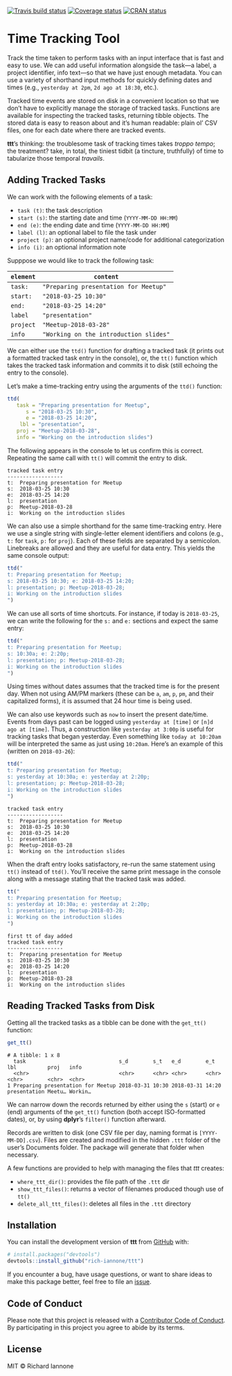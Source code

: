 
<!-- README.md is generated from README.Rmd. Please edit that file -->

[![Travis build
status](https://travis-ci.org/rich-iannone/ttt.svg?branch=master)](https://travis-ci.org/rich-iannone/ttt)
[![Coverage
status](https://codecov.io/gh/rich-iannone/ttt/branch/master/graph/badge.svg)](https://codecov.io/github/rich-iannone/ttt?branch=master)
[![CRAN
status](https://www.r-pkg.org/badges/version/ttt)](https://cran.r-project.org/package=ttt)

# Time Tracking Tool

Track the time taken to perform tasks with an input interface that is
fast and easy to use. We can add useful information alongside the task—a
label, a project identifier, info text—so that we have just enough
metadata. You can use a variety of shorthand input methods for quickly
defining dates and times (e.g., `yesterday at 2pm`, `2d ago at 18:30`,
etc.).

Tracked time events are stored on disk in a convenient location so that
we don’t have to explicitly manage the storage of tracked tasks.
Functions are available for inspecting the tracked tasks, returning
tibble objects. The stored data is easy to reason about and it’s human
readable: plain ol’ CSV files, one for each date where there are tracked
events.

**ttt**’s thinking: the troublesome task of tracking times takes *troppo
tempo*; the treatment? take, in total, the tiniest tidbit (a tincture,
truthfully) of time to tabularize those temporal *travails*.

## Adding Tracked Tasks

We can work with the following elements of a task:

  - `task (t)`: the task description
  - `start (s)`: the starting date and time (`YYYY-MM-DD HH:MM`)
  - `end (e)`: the ending date and time (`YYYY-MM-DD HH:MM`)
  - `label (l)`: an optional label to file the task under
  - `project (p)`: an optional project name/code for additional
    categorization
  - `info (i)`: an optional information note

Supppose we would like to track the following task:

| `element` | `content`                              |
| --------- | -------------------------------------- |
| `task:`   | `"Preparing presentation for Meetup"`  |
| `start:`  | `"2018-03-25 10:30"`                   |
| `end:`    | `"2018-03-25 14:20"`                   |
| `label`   | `"presentation"`                       |
| `project` | `"Meetup-2018-03-28"`                  |
| `info`    | `"Working on the introduction slides"` |

We can either use the `ttd()` function for drafting a tracked task (it
prints out a formatted tracked task entry in the console), or, the
`tt()` function which takes the tracked task information and commits it
to disk (still echoing the entry to the console).

Let’s make a time-tracking entry using the arguments of the `ttd()`
function:

``` r
ttd(
   task = "Preparing presentation for Meetup",
      s = "2018-03-25 10:30",
      e = "2018-03-25 14:20",
    lbl = "presentation",
   proj = "Meetup-2018-03-28",
   info = "Working on the introduction slides")
```

The following appears in the console to let us confirm this is correct.
Repeating the same call with `tt()` will commit the entry to disk.

    tracked task entry
    ------------------
    t:  Preparing presentation for Meetup
    s:  2018-03-25 10:30
    e:  2018-03-25 14:20
    l:  presentation
    p:  Meetup-2018-03-28
    i:  Working on the introduction slides

We can also use a simple shorthand for the same time-tracking entry.
Here we use a single string with single-letter element identifiers and
colons (e.g., `t:` for `task`, `p:` for `proj`). Each of these fields
are separated by a semicolon. Linebreaks are allowed and they are useful
for data entry. This yields the same console output:

``` r
ttd("
t: Preparing presentation for Meetup;
s: 2018-03-25 10:30; e: 2018-03-25 14:20;
l: presentation; p: Meetup-2018-03-28;
i: Working on the introduction slides
")
```

We can use all sorts of time shortcuts. For instance, if today is
`2018-03-25`, we can write the following for the `s:` and `e:` sections
and expect the same entry:

``` r
ttd("
t: Preparing presentation for Meetup;
s: 10:30a; e: 2:20p;
l: presentation; p: Meetup-2018-03-28;
i: Working on the introduction slides
")
```

Using times without dates assumes that the tracked time is for the
present day. When not using AM/PM markers (these can be `a`, `am`, `p`,
`pm`, and their capitalized forms), it is assumed that 24 hour time is
being used.

We can also use keywords such as `now` to insert the present date/time.
Events from days past can be logged using `yesterday at [time]` or `[n]d
ago at [time]`. Thus, a construction like `yesterday at 3:00p` is useful
for tracking tasks that began yesterday. Even something like `today
at 10:20am` will be interpreted the same as just using `10:20am`. Here’s
an example of this (written on `2018-03-26`):

``` r
ttd("
t: Preparing presentation for Meetup;
s: yesterday at 10:30a; e: yesterday at 2:20p;
l: presentation; p: Meetup-2018-03-28;
i: Working on the introduction slides
")
```

    tracked task entry
    ------------------
    t:  Preparing presentation for Meetup
    s:  2018-03-25 10:30
    e:  2018-03-25 14:20
    l:  presentation
    p:  Meetup-2018-03-28
    i:  Working on the introduction slides

When the draft entry looks satisfactory, re-run the same statement using
`tt()` instead of `ttd()`. You’ll receive the same print message in the
console along with a message stating that the tracked task was added.

``` r
tt("
t: Preparing presentation for Meetup;
s: yesterday at 10:30a; e: yesterday at 2:20p;
l: presentation; p: Meetup-2018-03-28;
i: Working on the introduction slides
")
```

    first tt of day added
    tracked task entry
    ------------------
    t:  Preparing presentation for Meetup
    s:  2018-03-25 10:30
    e:  2018-03-25 14:20
    l:  presentation
    p:  Meetup-2018-03-28
    i:  Working on the introduction slides

## Reading Tracked Tasks from Disk

Getting all the tracked tasks as a tibble can be done with the
`get_tt()` function:

``` r
get_tt()
```

    # A tibble: 1 x 8
      task                              s_d        s_t   e_d        e_t   lbl          proj   info   
      <chr>                             <chr>      <chr> <chr>      <chr> <chr>        <chr>  <chr>  
    1 Preparing presentation for Meetup 2018-03-31 10:30 2018-03-31 14:20 presentation Meetu… Workin…

We can narrow down the records returned by either using the `s` (start)
or `e` (end) arguments of the `get_tt()` function (both accept
ISO-formatted dates), or, by using **dplyr**’s `filter()` function
afterward.

Records are written to disk (one CSV file per day, naming format is
`[YYYY-MM-DD].csv`). Files are created and modified in the hidden `.ttt`
folder of the user’s Documents folder. The package will generate that
folder when necessary.

A few functions are provided to help with managing the files that *ttt*
creates:

  - `where_ttt_dir()`: provides the file path of the `.ttt` dir
  - `show_ttt_files()`: returns a vector of filenames produced though
    use of `tt()`
  - `delete_all_ttt_files()`: deletes all files in the `.ttt` directory

## Installation

You can install the development version of **ttt** from
[GitHub](https://github.com/) with:

``` r
# install.packages("devtools")
devtools::install_github("rich-iannone/ttt")
```

If you encounter a bug, have usage questions, or want to share ideas to
make this package better, feel free to file an
[issue](https://github.com/rich-iannone/ttt/issues).

## Code of Conduct

Please note that this project is released with a [Contributor Code of
Conduct](CODE_OF_CONDUCT.md). By participating in this project you agree
to abide by its terms.

## License

MIT © Richard Iannone
